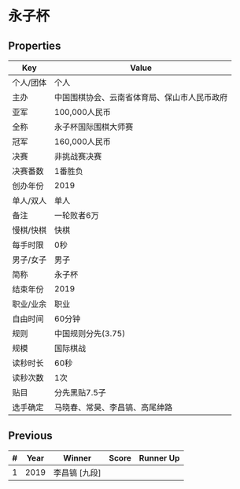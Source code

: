# 永子杯

## Properties

| Key | Value |
| --- | ----- |
| 个人/团体 | 个人 |
| 主办 | 中国围棋协会、云南省体育局、保山市人民币政府 |
| 亚军 | 100,000人民币 |
| 全称 | 永子杯国际围棋大师赛 |
| 冠军 | 160,000人民币 |
| 决赛 | 非挑战赛决赛 |
| 决赛番数 | 1番胜负 |
| 创办年份 | 2019 |
| 单人/双人 | 单人 |
| 备注 | 一轮败者6万 |
| 慢棋/快棋 | 快棋 |
| 每手时限 | 0秒 |
| 男子/女子 | 男子 |
| 简称 | 永子杯 |
| 结束年份 | 2019 |
| 职业/业余 | 职业 |
| 自由时间 | 60分钟 |
| 规则 | 中国规则分先(3.75) |
| 规模 | 国际棋战 |
| 读秒时长 | 60秒 |
| 读秒次数 | 1次 |
| 贴目 | 分先黑贴7.5子 |
| 选手确定 | 马晓春、常昊、李昌镐、高尾绅路 |

## Previous

| # | Year | Winner | Score | Runner Up |
| --- | --- | --- | --- | --- |
| 1 | 2019 | 李昌镐 [九段] |  |  |

